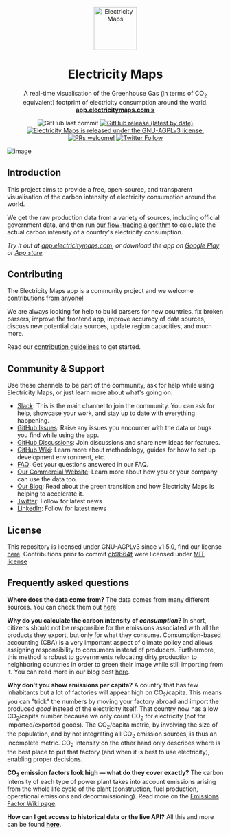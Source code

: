 <p align="center">
  <a href="https://www.app.electricitymaps.com">
    <img alt="Electricity Maps" src="https://raw.githubusercontent.com/electricitymaps/electricitymaps-contrib/master/web/public/images/electricitymaps-icon.svg" width="100" />
  </a>
</p>
<h1 align="center">
  Electricity Maps
</h1>

<p align="center">
A real-time visualisation of the Greenhouse Gas (in terms of CO<sub>2</sub> equivalent) footprint of electricity consumption around the world.<br>
  <strong><a href="https://app.electricitymaps.com">app.electricitymaps.com »</a></strong>
</p>

<p align="center">
  <img alt="GitHub last commit" src="https://img.shields.io/github/last-commit/electricitymaps/electricitymaps-contrib">
  <a href="https://github.com/electricitymaps/electricitymaps-contrib/releases">
    <img alt="GitHub release (latest by date)" src="https://img.shields.io/github/v/release/electricitymaps/electricitymaps-contrib"></a>
  <a href="https://github.com/electricitymaps/electricitymaps-contrib/CONTRIBUTING.md">
    <a href="https://github.com/electricitymaps/electricitymaps-contrib/blob/master/LICENSE.md">
    <img src="https://img.shields.io/github/license/electricitymaps/electricitymaps-contrib" alt="Electricity Maps is released under the GNU-AGPLv3 license." /></a>
  <a href="https://slack.electricitymaps.com">
    <img src="https://slack.electricitymaps.com/badge.svg" alt="PRs welcome!" /></a>
  <a href="https://slack.electricitymaps.com">
    <img src="https://img.shields.io/twitter/follow/ElectricityMaps" alt="Twitter Follow"
    ></a>
</p>

![image](https://app.electricitymaps.com/images/electricitymap_social_image.png)

## Introduction

This project aims to provide a free, open-source, and transparent visualisation of the carbon intensity of electricity consumption around the world.

We get the raw production data from a variety of sources, including official government data, and then run [our flow-tracing algorithm](https://www.electricitymaps.com/blog/flow-tracing) to calculate the actual carbon intensity of a country's electricity consumption.

_Try it out at [app.electricitymaps.com](https://app.electricitymaps.com), or download the app on [Google Play](https://play.google.com/store/apps/details?id=com.tmrow.electricitymap&utm_source=github) or [App store](https://itunes.apple.com/us/app/electricity-map/id1224594248&utm_source=github)._

## Contributing

The Electricity Maps app is a community project and we welcome contributions from anyone!

We are always looking for help to build parsers for new countries, fix broken parsers, improve the frontend app, improve accuracy of data sources, discuss new potential data sources, update region capacities, and much more.

Read our [contribution guidelines](/CONTRIBUTING.md) to get started.

## Community & Support

Use these channels to be part of the community, ask for help while using Electricity Maps, or just learn more about what's going on:

- [Slack](https://slack.electricitymaps.com): This is the main channel to join the community. You can ask for help, showcase your work, and stay up to date with everything happening.
- [GitHub Issues](https://github.com/electricitymaps/electricitymaps-contrib/issues): Raise any issues you encounter with the data or bugs you find while using the app.
- [GitHub Discussions](https://github.com/electricitymaps/electricitymaps-contrib/discussions): Join discussions and share new ideas for features.
- [GitHub Wiki](https://github.com/electricitymaps/electricitymaps-contrib/wiki): Learn more about methodology, guides for how to set up development environment, etc.
- [FAQ](https://app.electricitymaps.com/FAQ): Get your questions answered in our FAQ.
- [Our Commercial Website](https://electricitymaps.com/): Learn more about how you or your company can use the data too.
- [Our Blog](https://electricitymaps.com/blog/): Read about the green transition and how Electricity Maps is helping to accelerate it.
- [Twitter](https://twitter.com/electricitymaps): Follow for latest news
- [LinkedIn](https://www.linkedin.com/company/electricitymaps): Follow for latest news

## License

This repository is licensed under GNU-AGPLv3 since v1.5.0, find our license [here](https://github.com/electricitymaps/electricitymaps-contrib/blob/master/LICENSE.md). Contributions prior to commit [cb9664f](https://github.com/electricitymaps/electricitymaps-contrib/commit/cb9664f43f0597bedf13e832047c3fc10e67ba4e) were licensed under [MIT license](https://github.com/electricitymaps/electricitymaps-contrib/blob/master/LICENSE_MIT.txt)

## Frequently asked questions

**Where does the data come from?**
The data comes from many different sources. You can check them out [here](https://github.com/electricityMaps/electricitymaps-contrib/blob/master/DATA_SOURCES.md)

**Why do you calculate the carbon intensity of _consumption_?**
In short, citizens should not be responsible for the emissions associated with all the products they export, but only for what they consume.
Consumption-based accounting (CBA) is a very important aspect of climate policy and allows assigning responsibility to consumers instead of producers.
Furthermore, this method is robust to governments relocating dirty production to neighboring countries in order to green their image while still importing from it.
You can read more in our blog post [here](https://electricitymaps.com/blog/flow-tracing/).

**Why don't you show emissions per capita?**
A country that has few inhabitants but a lot of factories will appear high on CO<sub>2</sub>/capita.
This means you can "trick" the numbers by moving your factory abroad and import the produced _good_ instead of the electricity itself.
That country now has a low CO<sub>2</sub>/capita number because we only count CO<sub>2</sub> for electricity (not for imported/exported goods).
The CO<sub>2</sub>/capita metric, by involving the size of the population, and by not integrating all CO<sub>2</sub> emission sources, is thus an incomplete metric.
CO<sub>2</sub> intensity on the other hand only describes where is the best place to put that factory (and when it is best to use electricity), enabling proper decisions.

**CO<sub>2</sub> emission factors look high — what do they cover exactly?**
The carbon intensity of each type of power plant takes into account emissions arising from the whole life cycle of the plant (construction, fuel production, operational emissions and decommissioning). Read more on the [Emissions Factor Wiki page](https://github.com/electricitymaps/electricitymaps-contrib/wiki/Emission-factors).

**How can I get access to historical data or the live API?**
All this and more can be found **[here](https://electricitymaps.com/)**.
